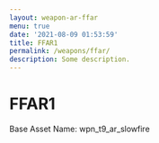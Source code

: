 ```yaml
---
layout: weapon-ar-ffar
menu: true
date: '2021-08-09 01:53:59'
title: FFAR1
permalink: /weapons/ffar/
description: Some description.
---
```


# FFAR1

Base Asset Name: wpn_t9_ar_slowfire
